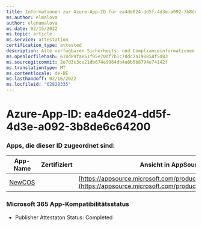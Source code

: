 ```yaml
---
title: Informationen zur Azure-App-ID für ea4de024-dd5f-4d3e-a092-3b8de6c64200
ms.author: elmalova
author: elenamalova
ms.date: 02/15/2022
ms.topic: article
ms.service: attestation
certification_type: attested
description: Alle verfügbaren Sicherheits- und Complianceinformationen für ea4de024-dd5f-4d3e-a092-3b8de6c64200.
ms.openlocfilehash: 618d89fae51f95e70df7b1c7ddc7a198858f5d83
ms.sourcegitcommit: 2e7d3c3ce21db674e9964db4a0b5b8794e74142f
ms.translationtype: MT
ms.contentlocale: de-DE
ms.lasthandoff: 02/16/2022
ms.locfileid: "62828335"
---
```

# <a name="azure-app-id-ea4de024-dd5f-4d3e-a092-3b8de6c64200"></a>Azure-App-ID: ea4de024-dd5f-4d3e-a092-3b8de6c64200


### <a name="apps-associated-with-this-id"></a>Apps, die dieser ID zugeordnet sind:
| **App-Name** | **Zertifiziert** | **Ansicht in AppSource** |
|--------------|---------------|-----------------------|
| [NewCOS](https://docs.microsoft.com/microsoft-365-app-certification/forward/WA200001104) |  | [https://appsource.microsoft.com/product/office/WA200001104](https://appsource.microsoft.com/product/office/WA200001104) |

### <a name="microsoft-365-app-compliance-status"></a>Microsoft 365 App-Kompatibilitätsstatus
- Publisher Attestaton Status: Completed
